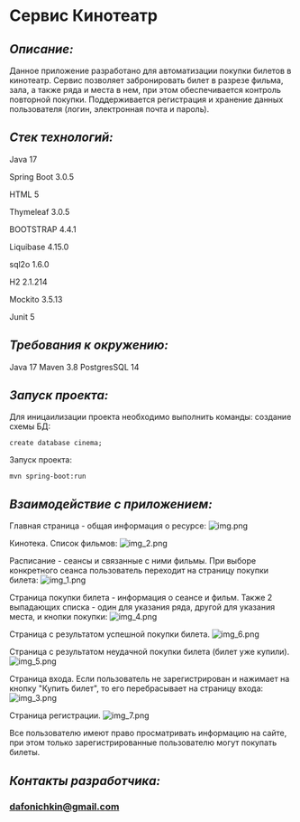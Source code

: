 # **Сервис Кинотеатр**

## _Описание:_

Данное приложение разработано для автоматизации покупки билетов в кинотеатр. 
Сервис позволяет забронировать билет в разрезе фильма, зала, а также ряда и места в нем, при этом обеспечивается контроль повторной покупки.
Поддерживается регистрация и хранение данных пользователя (логин, электронная почта и пароль).

## _Стек технологий:_
Java 17

Spring Boot 3.0.5

HTML 5

Thymeleaf 3.0.5

BOOTSTRAP 4.4.1

Liquibase 4.15.0

sql2o 1.6.0

H2 2.1.214

Mockito 3.5.13

Junit 5

## _Требования к окружению:_
Java 17
Maven 3.8
PostgresSQL 14

## _Запуск проекта:_
Для иницаилизации проекта необходимо выполнить команды:
создание схемы БД:

```create database cinema;```

Запуск проекта:

```mvn spring-boot:run```


## _Взаимодействие с приложением:_

Главная страница - общая информация о ресурсе:
![img.png](img/img.png)

Кинотека. Список фильмов:
![img_2.png](img/img_2.png)

Расписание - сеансы и связанные с ними фильмы. При выборе конкретного сеанса пользователь переходит на страницу покупки билета:
![img_1.png](img/img_1.png)

Страница покупки билета - информация о сеансе и фильм. Также 2 выпадающих списка - один для указания ряда, другой для указания места, и кнопки покупки: 
![img_4.png](img/img_4.png)

Страница с результатом успешной покупки билета. 
![img_6.png](img/img_6.png)

Страница с результатом неудачной покупки билета (билет уже купили). 
![img_5.png](img/img_5.png)

Страница входа. Если пользователь не зарегистрирован и нажимает на кнопку "Купить билет", то его перебрасывает на страницу входа:
![img_3.png](img/img_3.png)

Страница регистрации.
![img_7.png](img/img_7.png)

Все пользователю имеют право просматривать информацию на сайте, при этом только зарегистрированные пользователю могут покупать билеты. 

## _Контакты разработчика:_
### **dafonichkin@gmail.com**